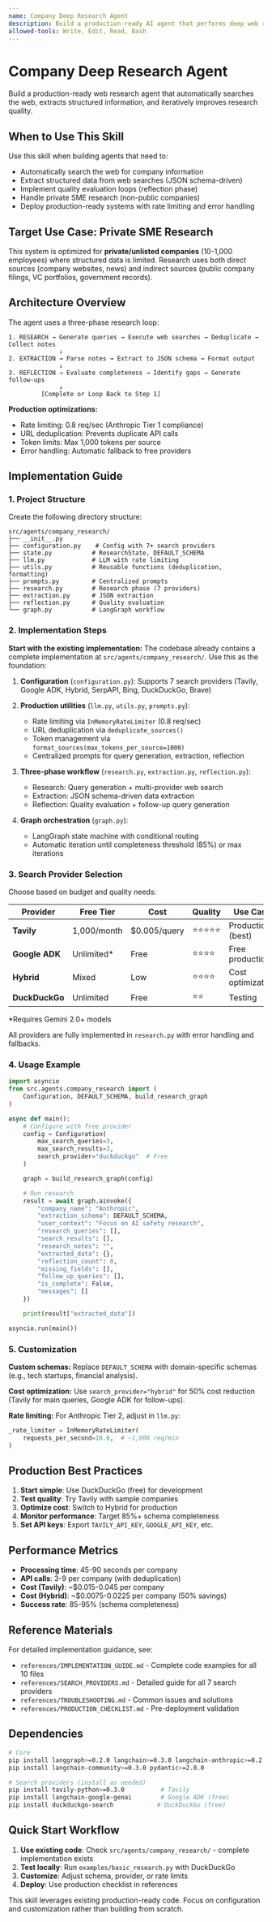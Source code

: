 ```yaml
---
name: Company Deep Research Agent
description: Build a production-ready AI agent that performs deep web research on companies using LangGraph with a research-extraction-reflection iterative loop. Supports 7+ web search providers (including free tiers), with rate limiting, deduplication, and token management. Use this when the user wants to automatically search the web for company information, extract structured JSON data, implement quality evaluation loops, or build production-ready research automation.
allowed-tools: Write, Edit, Read, Bash
---
```


# Company Deep Research Agent

Build a production-ready web research agent that automatically searches the web, extracts structured information, and iteratively improves research quality.

## When to Use This Skill

Use this skill when building agents that need to:
- Automatically search the web for company information
- Extract structured data from web searches (JSON schema-driven)
- Implement quality evaluation loops (reflection phase)
- Handle private SME research (non-public companies)
- Deploy production-ready systems with rate limiting and error handling

## Target Use Case: Private SME Research

This system is optimized for **private/unlisted companies** (10-1,000 employees) where structured data is limited. Research uses both direct sources (company websites, news) and indirect sources (public company filings, VC portfolios, government records).

## Architecture Overview

The agent uses a three-phase research loop:

```
1. RESEARCH → Generate queries → Execute web searches → Deduplicate → Collect notes
              ↓
2. EXTRACTION → Parse notes → Extract to JSON schema → Format output
              ↓
3. REFLECTION → Evaluate completeness → Identify gaps → Generate follow-ups
              ↓
         [Complete or Loop Back to Step 1]
```

**Production optimizations:**
- Rate limiting: 0.8 req/sec (Anthropic Tier 1 compliance)
- URL deduplication: Prevents duplicate API calls
- Token limits: Max 1,000 tokens per source
- Error handling: Automatic fallback to free providers

## Implementation Guide

### 1. Project Structure

Create the following directory structure:

```
src/agents/company_research/
├── __init__.py
├── configuration.py    # Config with 7+ search providers
├── state.py           # ResearchState, DEFAULT_SCHEMA
├── llm.py             # LLM with rate limiting
├── utils.py           # Reusable functions (deduplication, formatting)
├── prompts.py         # Centralized prompts
├── research.py        # Research phase (7 providers)
├── extraction.py      # JSON extraction
├── reflection.py      # Quality evaluation
└── graph.py           # LangGraph workflow
```

### 2. Implementation Steps

**Start with the existing implementation:**
The codebase already contains a complete implementation at `src/agents/company_research/`. Use this as the foundation:

1. **Configuration** (`configuration.py`): Supports 7 search providers (Tavily, Google ADK, Hybrid, SerpAPI, Bing, DuckDuckGo, Brave)

2. **Production utilities** (`llm.py`, `utils.py`, `prompts.py`):
   - Rate limiting via `InMemoryRateLimiter` (0.8 req/sec)
   - URL deduplication via `deduplicate_sources()`
   - Token management via `format_sources(max_tokens_per_source=1000)`
   - Centralized prompts for query generation, extraction, reflection

3. **Three-phase workflow** (`research.py`, `extraction.py`, `reflection.py`):
   - Research: Query generation + multi-provider web search
   - Extraction: JSON schema-driven data extraction
   - Reflection: Quality evaluation + follow-up query generation

4. **Graph orchestration** (`graph.py`):
   - LangGraph state machine with conditional routing
   - Automatic iteration until completeness threshold (85%) or max iterations

### 3. Search Provider Selection

Choose based on budget and quality needs:

| Provider | Free Tier | Cost | Quality | Use Case |
|----------|-----------|------|---------|----------|
| **Tavily** | 1,000/month | $0.005/query | ⭐⭐⭐⭐⭐ | Production (best) |
| **Google ADK** | Unlimited* | Free | ⭐⭐⭐⭐ | Free production |
| **Hybrid** | Mixed | Low | ⭐⭐⭐⭐ | Cost optimization |
| **DuckDuckGo** | Unlimited | Free | ⭐⭐ | Testing |

*Requires Gemini 2.0+ models

All providers are fully implemented in `research.py` with error handling and fallbacks.

### 4. Usage Example

```python
import asyncio
from src.agents.company_research import (
    Configuration, DEFAULT_SCHEMA, build_research_graph
)

async def main():
    # Configure with free provider
    config = Configuration(
        max_search_queries=3,
        max_search_results=3,
        search_provider="duckduckgo"  # Free
    )

    graph = build_research_graph(config)

    # Run research
    result = await graph.ainvoke({
        "company_name": "Anthropic",
        "extraction_schema": DEFAULT_SCHEMA,
        "user_context": "Focus on AI safety research",
        "research_queries": [],
        "search_results": [],
        "research_notes": "",
        "extracted_data": {},
        "reflection_count": 0,
        "missing_fields": [],
        "follow_up_queries": [],
        "is_complete": False,
        "messages": []
    })

    print(result["extracted_data"])

asyncio.run(main())
```

### 5. Customization

**Custom schemas:**
Replace `DEFAULT_SCHEMA` with domain-specific schemas (e.g., tech startups, financial analysis).

**Cost optimization:**
Use `search_provider="hybrid"` for 50% cost reduction (Tavily for main queries, Google ADK for follow-ups).

**Rate limiting:**
For Anthropic Tier 2, adjust in `llm.py`:
```python
_rate_limiter = InMemoryRateLimiter(
    requests_per_second=16.6,  # ~1,000 req/min
)
```

## Production Best Practices

1. **Start simple**: Use DuckDuckGo (free) for development
2. **Test quality**: Try Tavily with sample companies
3. **Optimize cost**: Switch to Hybrid for production
4. **Monitor performance**: Target 85%+ schema completeness
5. **Set API keys**: Export `TAVILY_API_KEY`, `GOOGLE_API_KEY`, etc.

## Performance Metrics

- **Processing time**: 45-90 seconds per company
- **API calls**: 3-9 per company (with deduplication)
- **Cost (Tavily)**: ~$0.015-0.045 per company
- **Cost (Hybrid)**: ~$0.0075-0.0225 per company (50% savings)
- **Success rate**: 85-95% (schema completeness)

## Reference Materials

For detailed implementation guidance, see:
- `references/IMPLEMENTATION_GUIDE.md` - Complete code examples for all 10 files
- `references/SEARCH_PROVIDERS.md` - Detailed guide for all 7 search providers
- `references/TROUBLESHOOTING.md` - Common issues and solutions
- `references/PRODUCTION_CHECKLIST.md` - Pre-deployment validation

## Dependencies

```bash
# Core
pip install langgraph>=0.2.0 langchain>=0.3.0 langchain-anthropic>=0.2.0
pip install langchain-community>=0.3.0 pydantic>=2.0.0

# Search providers (install as needed)
pip install tavily-python>=0.3.0          # Tavily
pip install langchain-google-genai        # Google ADK (free)
pip install duckduckgo-search            # DuckDuckGo (free)
```

## Quick Start Workflow

1. **Use existing code**: Check `src/agents/company_research/` - complete implementation exists
2. **Test locally**: Run `examples/basic_research.py` with DuckDuckGo
3. **Customize**: Adjust schema, provider, or rate limits
4. **Deploy**: Use production checklist in references

This skill leverages existing production-ready code. Focus on configuration and customization rather than building from scratch.
